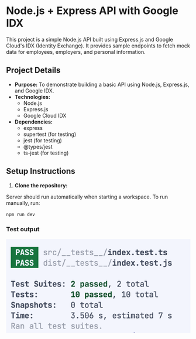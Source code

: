 # Node.js + Express API with Google IDX

This project is a simple Node.js API built using Express.js and Google Cloud's IDX (Identity Exchange). It provides sample endpoints to fetch mock data for employees, employers, and personal information.

## Project Details

* **Purpose:** To demonstrate building a basic API using Node.js, Express.js, and Google IDX.
* **Technologies:**
    * Node.js
    * Express.js
    * Google Cloud IDX
* **Dependencies:**
    * express
    * supertest (for testing)
    * jest (for testing)
    * @types/jest
    * ts-jest (for testing)


## Setup Instructions

1. **Clone the repository:**
   

Server should run automatically when starting a workspace. To run manually, run:
```sh
npm run dev
```

### Test output
![Screenshot](image.png)
